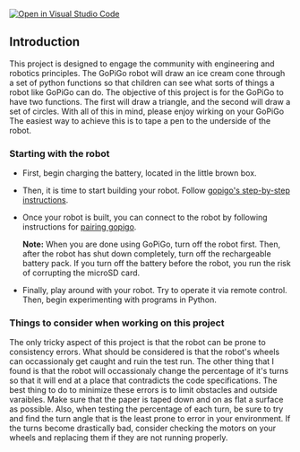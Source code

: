 [![Open in Visual Studio Code](https://classroom.github.com/assets/open-in-vscode-c66648af7eb3fe8bc4f294546bfd86ef473780cde1dea487d3c4ff354943c9ae.svg)](https://classroom.github.com/online_ide?assignment_repo_id=8468191&assignment_repo_type=AssignmentRepo)

## Introduction

This project is designed to engage the community with engineering and robotics principles. The GoPiGo robot will draw an ice cream cone through a set of python functions so that children can see what sorts of things a robot like GoPiGo can do. The objective of this project is for the GoPiGo to have two functions. The first will draw a triangle, and the second will draw a set of circles. With all of this in mind, please enjoy wirking on your GoPiGo The easiest way to achieve this is to tape a pen to the underside of the robot.  

### Starting with the robot

- First, begin charging the battery, located in the little brown box.
- Then, it is time to start building your robot. Follow [gopigo's step-by-step instructions](https://gopigo.io/start).
- Once your robot is built, you can connect to the robot by following instructions for [pairing gopigo](https://gopigo.io/pairing-gopigo-os/).

  **Note:** When you are done using GoPiGo, turn off the robot first. Then, after the robot has shut down completely, turn off the rechargeable battery pack. If you turn off the battery before the robot, you run the risk of corrupting the microSD card.

- Finally, play around with your robot. Try to operate it via remote control. Then, begin experimenting with programs in Python.

### Things to consider when working on this project

The only tricky aspect of this project is that the robot can be prone to consistency errors. What should be considered is that the robot's wheels can occassionaly get caught and ruin the test run. The other thing that I found is that the robot will occassionaly change the percentage of it's turns so that it will end at a place that contradicts the code specifications. The best thing to do to minimize these errors is to limit obstacles and outside varaibles. Make sure that the paper is taped down and on as flat a surface as possible. Also, when testing the percentage of each turn, be sure to try and find the turn angle that is the least prone to error in your environment. If the turns become drastically bad, consider checking the motors on your wheels and replacing them if they are not running properly.

